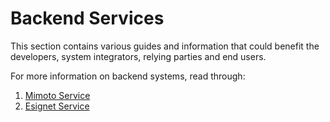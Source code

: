 # Backend Services

This section contains various guides and information that could benefit the developers, system integrators, relying parties and end users.

For more information on backend systems, read through:

1. [Mimoto Service]()
2. [Esignet Service]()